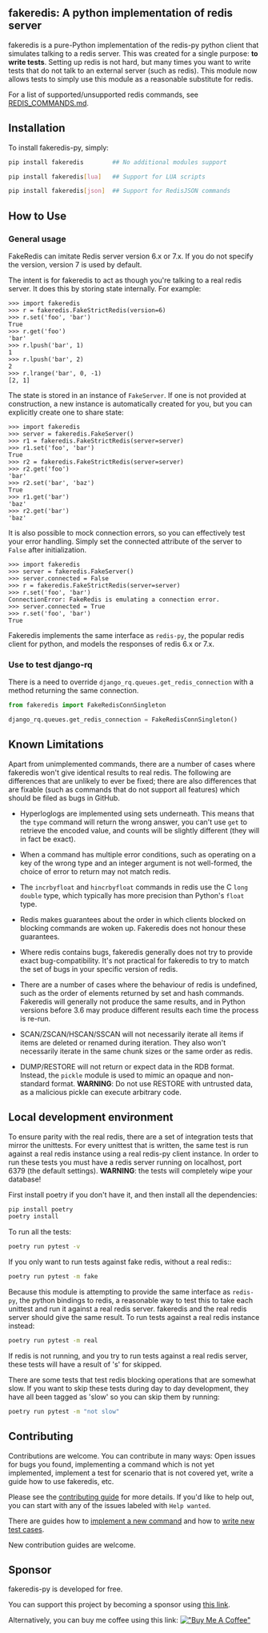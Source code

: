 ## fakeredis: A python implementation of redis server


fakeredis is a pure-Python implementation of the redis-py python client
that simulates talking to a redis server. This was created for a single
purpose: **to write tests**. Setting up redis is not hard, but
many times you want to write tests that do not talk to an external server
(such as redis). This module now allows tests to simply use this
module as a reasonable substitute for redis.

For a list of supported/unsupported redis commands, see [REDIS_COMMANDS.md](./REDIS_COMMANDS.md).

## Installation

To install fakeredis-py, simply:

```bash
pip install fakeredis        ## No additional modules support

pip install fakeredis[lua]   ## Support for LUA scripts

pip install fakeredis[json]  ## Support for RedisJSON commands
```

## How to Use

### General usage
FakeRedis can imitate Redis server version 6.x or 7.x.
If you do not specify the version, version 7 is used by default.

The intent is for fakeredis to act as though you're talking to a real
redis server. It does this by storing state internally.
For example:

```pycon
>>> import fakeredis
>>> r = fakeredis.FakeStrictRedis(version=6)
>>> r.set('foo', 'bar')
True
>>> r.get('foo')
'bar'
>>> r.lpush('bar', 1)
1
>>> r.lpush('bar', 2)
2
>>> r.lrange('bar', 0, -1)
[2, 1]
```

The state is stored in an instance of `FakeServer`. If one is not provided at
construction, a new instance is automatically created for you, but you can
explicitly create one to share state:

```pycon
>>> import fakeredis
>>> server = fakeredis.FakeServer()
>>> r1 = fakeredis.FakeStrictRedis(server=server)
>>> r1.set('foo', 'bar')
True
>>> r2 = fakeredis.FakeStrictRedis(server=server)
>>> r2.get('foo')
'bar'
>>> r2.set('bar', 'baz')
True
>>> r1.get('bar')
'baz'
>>> r2.get('bar')
'baz'
```

It is also possible to mock connection errors, so you can effectively test
your error handling. Simply set the connected attribute of the server to
`False` after initialization.

```pycon
>>> import fakeredis
>>> server = fakeredis.FakeServer()
>>> server.connected = False
>>> r = fakeredis.FakeStrictRedis(server=server)
>>> r.set('foo', 'bar')
ConnectionError: FakeRedis is emulating a connection error.
>>> server.connected = True
>>> r.set('foo', 'bar')
True
```

Fakeredis implements the same interface as `redis-py`, the popular
redis client for python, and models the responses of redis 6.x or 7.x.

### Use to test django-rq

There is a need to override `django_rq.queues.get_redis_connection` with
a method returning the same connection.

```python
from fakeredis import FakeRedisConnSingleton

django_rq.queues.get_redis_connection = FakeRedisConnSingleton()
```

## Known Limitations

Apart from unimplemented commands, there are a number of cases where fakeredis
won't give identical results to real redis. The following are differences that
are unlikely to ever be fixed; there are also differences that are fixable
(such as commands that do not support all features) which should be filed as
bugs in GitHub.

- Hyperloglogs are implemented using sets underneath. This means that the
  `type` command will return the wrong answer, you can't use `get` to retrieve
  the encoded value, and counts will be slightly different (they will in fact be
  exact).
- When a command has multiple error conditions, such as operating on a key of
  the wrong type and an integer argument is not well-formed, the choice of
  error to return may not match redis.

- The `incrbyfloat` and `hincrbyfloat` commands in redis use the C `long
  double` type, which typically has more precision than Python's `float`
  type.

- Redis makes guarantees about the order in which clients blocked on blocking
  commands are woken up. Fakeredis does not honour these guarantees.

- Where redis contains bugs, fakeredis generally does not try to provide exact
  bug-compatibility. It's not practical for fakeredis to try to match the set
  of bugs in your specific version of redis.

- There are a number of cases where the behaviour of redis is undefined, such
  as the order of elements returned by set and hash commands. Fakeredis will
  generally not produce the same results, and in Python versions before 3.6
  may produce different results each time the process is re-run.

- SCAN/ZSCAN/HSCAN/SSCAN will not necessarily iterate all items if items are
  deleted or renamed during iteration. They also won't necessarily iterate in
  the same chunk sizes or the same order as redis.

- DUMP/RESTORE will not return or expect data in the RDB format. Instead, the
  `pickle` module is used to mimic an opaque and non-standard format.
  **WARNING**: Do not use RESTORE with untrusted data, as a malicious pickle
  can execute arbitrary code.


## Local development environment

To ensure parity with the real redis, there are a set of integration tests
that mirror the unittests. For every unittest that is written, the same
test is run against a real redis instance using a real redis-py client
instance. In order to run these tests you must have a redis server running
on localhost, port 6379 (the default settings). **WARNING**: the tests will
completely wipe your database!

First install poetry if you don't have it, and then install all the dependencies:

```bash
pip install poetry
poetry install
``` 

To run all the tests:

```bash
poetry run pytest -v
```

If you only want to run tests against fake redis, without a real redis::

```bash
poetry run pytest -m fake
```

Because this module is attempting to provide the same interface as `redis-py`,
the python bindings to redis, a reasonable way to test this to take each
unittest and run it against a real redis server. fakeredis and the real redis
server should give the same result. To run tests against a real redis instance
instead:

```bash
poetry run pytest -m real
```

If redis is not running, and you try to run tests against a real redis server,
these tests will have a result of 's' for skipped.

There are some tests that test redis blocking operations that are somewhat
slow. If you want to skip these tests during day to day development,
they have all been tagged as 'slow' so you can skip them by running:

```bash
poetry run pytest -m "not slow"
```

## Contributing

Contributions are welcome.
You can contribute in many ways: 
Open issues for bugs you found, implementing a command which is not yet implemented,
implement a test for scenario that is not covered yet, write a guide how to use fakeredis, etc.

Please see the [contributing guide](.github/CONTRIBUTING.md) for more details.
If you'd like to help out, you can start with any of the issues labeled with `Help wanted`.

There are guides how to [implement a new command](#implementing-support-for-a-command) and
how to [write new test cases](#write-a-new-test-case).

New contribution guides are welcome.

## Sponsor

fakeredis-py is developed for free.

You can support this project by becoming a sponsor using [this link](https://github.com/sponsors/cunla).

Alternatively, you can buy me coffee using this
link: [!["Buy Me A Coffee"](https://www.buymeacoffee.com/assets/img/custom_images/orange_img.png)](https://buymeacoffee.com/danielmoran)
